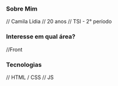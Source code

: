 ### Sobre Mim 

// Camila Lidia
// 20 anos
// TSI - 2° período


### Interesse em qual área?

//Front

### Tecnologias

// HTML / CSS
// JS